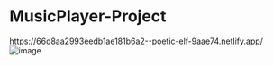 # MusicPlayer-Project 
https://66d8aa2993eedb1ae181b6a2--poetic-elf-9aae74.netlify.app/
![image](https://github.com/scanurag/MusicPlayer-Project/assets/90509642/9ff7ccc2-7594-429b-8198-ee838a06fd94)
